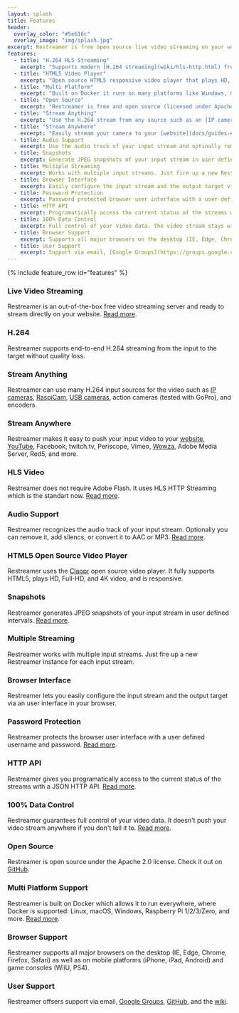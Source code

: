 ```yaml
---
layout: splash
title: Features
header:
  overlay_color: "#5e616c"
  overlay_image: "img/splash.jpg"
excerpt: Restreamer is free open source live video streaming on your website without a streaming provider.
features:
  - title: "H.264 HLS Streaming"
    excerpt: "Supports modern [H.264 streaming](wiki/hls-http.html) from the input than runs natively in your browser without requiring Flash or any other plugins."
  - title: "HTML5 Video Player"
    excerpt: "Open source HTML5 responsive video player that plays HD, Full-HD, and 4K video with audio in fullscreen."
  - title: "Multi Platform"
    excerpt: "Built on Docker it runs on many platforms like Windows, macOS, Linux, Raspberry Pi 1/2/3/Zero, and more."
  - title: "Open Source"
    excerpt: "Restreamer is free and open source (licensed under Apache 2.0), so you can use it for any purpose, private or commercial."
  - title: "Stream Anything"
    excerpt: "Use the H.264 stream from any source such as an [IP cameras](docs/guides-ipcam-rtsp.html), [USB cameras](docs/guides-usb-camera.html), [RaspiCam](docs/guides-raspicam.html), or any H.264 encoder."
  - title: "Stream Anywhere"
    excerpt: "Easily stream your camera to your [website](docs/guides-embed.html), [YouTube](docs/guides-youtube.html), Facebook, twitch.tv, Periscope, Vimeo, [Wowza](docs/guides-wowza.html), AMS, Red5, and more"
  - title: Audio Support
    excerpt: Use the audio track of your input stream and optinally remove, add silence, or convert it to AAC or MP3. [Read more](docs/references-environment-vars.html#rs_audio).
  - title: Snapshots
    excerpt: Generate JPEG snapshots of your input stream in user defined intervals. [Read more](docs/references-environment-vars.html#rs_snapshot_interval). 
  - title: Multiple Streaming
    excerpt: Works with multiple input streams. Just fire up a new Restreamer instance for each input stream.
  - title: Browser Interface
    excerpt: Easily configure the input stream and the output target via an user interface in your browser.
  - title: Password Protection
    excerpt: Password protected browser user interface with a user defined username and password. [Read more](docs/references-environment-vars.html#rs_username).
  - title: HTTP API
    excerpt: Programatically access the current status of the streams with a JSON HTTP API. [Read more](docs/references-http-api.html).
  - title: 100% Data Control
    excerpt: Full control of your video data. The video stream stays with you. [Read more](docs/guides-external-rtmp.html).
  - title: Browser Support
    excerpt: Supports all major browsers on the desktop (IE, Edge, Chrome, Firefox, Safari) as well as on mobile platforms (iPhone, iPad, Android) and game consoles (WiiU, PS4).
  - title: User Support
    excerpt: Support via email, [Google Groups](https://groups.google.com/forum/#!forum/datarhei), [GitHub](https://github.com/datarhei/restreamer/issues), and the [wiki](wiki/index.html).
---
```


{% include feature_row id="features" %}

### <i class="fas fa-check"></i> Live Video Streaming
Restreamer is an out-of-the-box free video streaming server and ready to stream directly on your website. [Read more](docs/guides-embedding.html).

### <i class="fas fa-check"></i> H.264
Restreamer supports end-to-end H.264 streaming from the input to the target without quality loss.

### <i class="fas fa-check"></i> Stream Anything
Restreamer can use many H.264 input sources for the video such as [IP cameras](docs/guides-ipcam-rtsp.html), [RaspiCam](docs/guides-raspicam.html), [USB cameras](docs/guides-usb-camera.html), action cameras (tested with GoPro), and encoders.

### <i class="fas fa-check"></i> Stream Anywhere
Restreamer makes it easy to push your input video to your [website](docs/guides-embed.html), [YouTube](docs/guides-youtube.html), Facebook, twitch.tv, Periscope, Vimeo, [Wowza](docs/guides-wowza.html), Adobe Media Server, Red5, and more.

### <i class="fas fa-check"></i> HLS Video
Restreamer does not require Adobe Flash. It uses HLS HTTP Streaming which is the standart now. [Read more](wiki/hls-http.html).

### <i class="fas fa-check"></i> Audio Support
Restreamer recognizes the audio track of your input stream. Optionally you can remove it, add silencs, or convert it to AAC or MP3. [Read more](docs/references-environment-vars.html#rs_audio). 

### <i class="fas fa-check"></i> HTML5 Open Source Video Player
Restreamer uses the [Clappr](https://clappr.io) open source video player. It fully supports HTML5, plays HD, Full-HD, and 4K video, and is responsive.

### <i class="fas fa-check"></i> Snapshots
Restreamer generates JPEG snapshots of your input stream in user defined intervals. [Read more](docs/references-environment-vars.html#rs_snapshot_interval). 

### <i class="fas fa-check"></i> Multiple Streaming
Restreamer works with multiple input streams. Just fire up a new Restreamer instance for each input stream.

### <i class="fas fa-check"></i> Browser Interface
Restreamer lets you easily configure the input stream and the output target via an user interface in your browser.

### <i class="fas fa-check"></i> Password Protection
Restreamer protects the browser user interface with a user defined username and password. [Read more](docs/references-environment-vars.html#rs_username).

### <i class="fas fa-check"></i> HTTP API
Restreamer gives you programatically access to the current status of the streams with a JSON HTTP API. [Read more](docs/references-http-api.html).

### <i class="fas fa-check"></i> 100% Data Control
Restreamer guarantees full control of your video data. It doesn't push your video stream anywhere if you don't tell it to. [Read more](docs/guides-external-rtmp.html).

### <i class="fas fa-check"></i> Open Source
Restreamer is open source under the Apache 2.0 license. Check it out on [GitHub](https://github.com/datarhei/restreamer).

### <i class="fas fa-check"></i> Multi Platform Support
Restreamer is built on Docker which allows it to run everywhere, where Docker is supported: Linux, macOS, Windows, Raspberry Pi 1/2/3/Zero, and more. [Read more](docs/installation-index.html).

### <i class="fas fa-check"></i> Browser Support
Restreamer supports all major browsers on the desktop (IE, Edge, Chrome, Firefox, Safari) as well as on mobile platforms (iPhone, iPad, Android) and game consoles (WiiU, PS4).

### <i class="fas fa-check"></i> User Support
Restreamer offsers support via email, [Google Groups](https://groups.google.com/forum/#!forum/datarhei), [GitHub](https://github.com/datarhei/restreamer/issues), and the [wiki](wiki/index.html).
